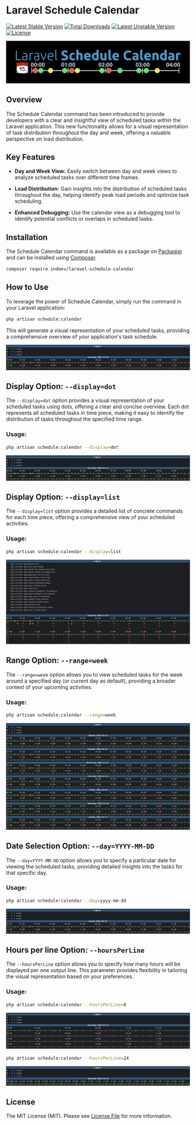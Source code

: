 # Laravel Schedule Calendar

[![Latest Stable Version](http://poser.pugx.org/indeev/laravel-schedule-calendar/v)](https://packagist.org/packages/indeev/laravel-schedule-calendar)
[![Total Downloads](http://poser.pugx.org/indeev/laravel-schedule-calendar/downloads)](https://packagist.org/packages/indeev/laravel-schedule-calendar)
[![Latest Unstable Version](http://poser.pugx.org/indeev/laravel-schedule-calendar/v/unstable)](https://packagist.org/packages/indeev/laravel-rapid-db-anonymizer)
[![License](http://poser.pugx.org/indeev/laravel-schedule-calendar/license)](https://packagist.org/packages/indeev/laravel-schedule-calendar)

![Laravel Remote DB Sync](https://github.com/inDeev/Laravel-Schedule-Calendar/blob/main/img/LaravelScheduleCalendar.png)

## Overview

The Schedule Calendar command has been introduced to provide developers with a clear and insightful view of scheduled tasks within the Laravel application. This new functionality allows for a visual representation of task distribution throughout the day and week, offering a valuable perspective on load distribution.

## Key Features

- **Day and Week View:** Easily switch between day and week views to analyze scheduled tasks over different time frames.

- **Load Distribution:** Gain insights into the distribution of scheduled tasks throughout the day, helping identify peak load periods and optimize task scheduling.

- **Enhanced Debugging:** Use the calendar view as a debugging tool to identify potential conflicts or overlaps in scheduled tasks.

## Installation

The Schedule Calendar command is available as a package on [Packagist](https://packagist.org/packages/indeev/laravel-schedule-calendar) and can be installed using [Composer](https://getcomposer.org/).

```bash
composer require indeev/laravel-schedule-calendar
```

## How to Use

To leverage the power of Schedule Calendar, simply run the command in your Laravel application:

```bash
php artisan schedule:calendar
```

This will generate a visual representation of your scheduled tasks, providing a comprehensive overview of your application's task schedule.

![Single day with counts](https://github.com/inDeev/Laravel-Schedule-Calendar/blob/main/img/single_day_count.png)

## Display Option: `--display=dot`

The `--display=dot` option provides a visual representation of your scheduled tasks using dots, offering a clear and concise overview. Each dot represents all scheduled tasks in time piece, making it easy to identify the distribution of tasks throughout the specified time range.

### Usage:

```bash
php artisan schedule:calendar --display=dot
```

![Single day with dots](https://github.com/inDeev/Laravel-Schedule-Calendar/blob/main/img/single_day_dot.png)

## Display Option: `--display=list`

The `--display=list` option provides a detailed list of concrete commands for each time piece, offering a comprehensive view of your scheduled activities.

### Usage:

```bash
php artisan schedule:calendar --display=list
```

![Single day list](https://github.com/inDeev/Laravel-Schedule-Calendar/blob/main/img/single_day_list.png)

## Range Option: `--range=week`

The `--range=week` option allows you to view scheduled tasks for the week around a specified day (or current day as default), providing a broader context of your upcoming activities.

### Usage:

```bash
php artisan schedule:calendar --range=week
```

![Week count](https://github.com/inDeev/Laravel-Schedule-Calendar/blob/main/img/week_count.png)

## Date Selection Option: `--day=YYYY-MM-DD`

The `--day=YYYY-MM-DD` option allows you to specify a particular date for viewing the scheduled tasks, providing detailed insights into the tasks for that specific day.

### Usage:

```bash
php artisan schedule:calendar --day=yyyy-mm-dd
```

![Single day date](https://github.com/inDeev/Laravel-Schedule-Calendar/blob/main/img/single_day_date.png)

## Hours per line Option: `--hoursPerLine`

The `--hoursPerLine` option allows you to specify how many hours will be displayed per one output line. This parameter provides flexibility in tailoring the visual representation based on your preferences.

### Usage:

```bash
php artisan schedule:calendar --hoursPerLine=6
```

![Single day 6 hours](https://github.com/inDeev/Laravel-Schedule-Calendar/blob/main/img/single_day_6hourPerLine.png)

```bash
php artisan schedule:calendar --hoursPerLine=24
```

![Single day 24 hours](https://github.com/inDeev/Laravel-Schedule-Calendar/blob/main/img/single_day_24hourPerLine.png)

## License

The MIT License (MIT). Please see [License File](LICENSE.md) for more information.
